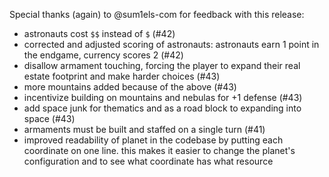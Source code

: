 Special thanks (again) to @sum1els-com for feedback with this release:

- astronauts cost `$$` instead of `$` (#42) 
- corrected and adjusted scoring of astronauts: astronauts earn 1 point in the endgame, currency scores 2 (#42)
- disallow armament touching, forcing the player to expand their real estate footprint and make harder choices (#43)
- more mountains added because of the above (#43)
- incentivize building on mountains and nebulas for +1 defense (#43)
- add space junk for thematics and as a road block to expanding into space (#43)
- armaments must be built and staffed on a single turn (#41)
- improved readability of planet in the codebase by putting each coordinate on one line.  this makes it easier to change the planet's configuration and to see what coordinate has what resource
